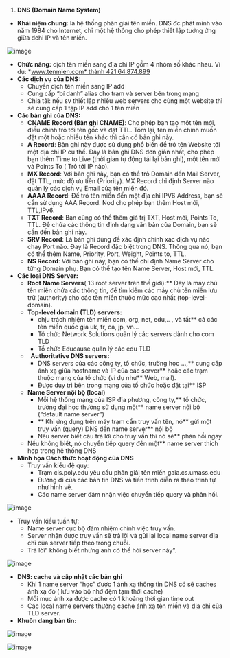 ﻿1. **DNS (Domain Name System)**
- **Khái niệm chung:** là hệ thống phân giải tên miền. DNS đc phát minh vào năm 1984 cho Internet, chỉ một hệ thống cho phép thiết lập tướng ứng giữa dchi IP và tên miền.

![image](https://user-images.githubusercontent.com/95491130/180396433-5af8c7e5-29ee-454e-957d-d32c436182c5.png)

- **Chức năng:** dịch tên miền sang địa chỉ IP gồm 4 nhóm số khác nhau. Ví dụ: *www.tenmien.com* thành 421.64.874.899
- **Các dịch vụ của DNS:**
  - Chuyển dịch tên miền sang IP add
  - Cung cấp “bí danh” alias cho trạm và server bên trong mạng
  - Chia tải: nếu sv thiết lập nhiều web servers cho cùng một  website thì sẽ cung cấp 1 tập IP add cho 1 tên miền
- **Các bản ghi của DNS:**
  - **CNAME Record (Bản ghi CNAME)**: Cho phép bạn tạo một tên mới, điều chỉnh trỏ tới tên gốc và đặt TTL. Tóm lại, tên miền chính muốn đặt một hoặc nhiều tên khác thì cần có bản ghi này. 
  - **A Record**: Bản ghi này được sử dụng phổ biến để trỏ tên Website tới một địa chỉ IP cụ thể. Đây là bản ghi DNS đơn giản nhất, cho phép bạn thêm Time to Live (thời gian tự động tái lại bản ghi), một tên mới và Points To ( Trỏ tới IP nào).
  - **MX Record**: Với bản ghi này, bạn có thể trỏ Domain đến Mail Server, đặt TTL, mức độ ưu tiên (Priority). MX Record chỉ định Server nào quản lý các dịch vụ Email của tên miền đó.
  - **AAAA Record**: Để trỏ tên miền đến một địa chỉ IPV6 Address, bạn sẽ cần sử dụng AAA Record. Nod cho phép bạn thêm Host mới, TTL,IPv6.
  - **TXT Record**: Bạn cũng có thể thêm giá trị TXT, Host mới, Points To, TTL. Để chứa các thông tin định dạng văn bản của Domain, bạn sẽ cần đến bản ghi này.
  - **SRV Record**: Là bản ghi dùng để xác định chính xác dịch vụ nào chạy Port nào. Đay là Record đặc biệt trong DNS. Thông qua nó, bạn có thể thêm Name, Priority, Port, Weight, Points to, TTL.
  - **NS Record**: Với bản ghi này, bạn có thể chỉ định Name Server cho từng Domain phụ. Bạn có thể tạo tên Name Server, Host mới, TTL.
- **Các loại DNS Server:**
  - **Root Name Servers**( 13 root server trên thế giới):** Đây là máy chủ tên miền chứa các thông tin, để tìm kiếm các máy chủ tên miền lưu trữ (authority) cho các tên miền thuộc mức cao nhất (top-level-domain).
  - **Top-level domain (TLD) servers:**
    - chịu trách nhiệm tên miền com, org, net, edu,.. , và tất**
      cả các tên miền quốc gia uk, fr, ca, jp, vn…
    - Tổ chức Network Solutions quản lý các servers dành cho com TLD
    - Tổ chức Educause quản lý các edu TLD
  - ` `**Authoritative DNS servers:**
    - DNS servers của các công ty, tổ chức, trường học …,**
      cung cấp ánh xạ giữa hostname và IP của các server**
      hoặc các trạm thuộc mạng của tổ chức (ví dụ như**
      Web, mail).
    - Được duy trì bên trong mạng của tổ chức hoặc đặt tại** ISP
  - **Name Server nội bộ (local)**
    - Mỗi hệ thống mạng của ISP địa phương, công ty,**
      tổ chức, trường đại học thường sử dụng một**
      name server nội bộ (“default name server”)
    - ** Khi ứng dụng trên máy trạm cần truy vấn tên, nó**
      gửi một truy vấn (query) DNS đến name server**
      nội bộ
    - Nếu server biết câu trả lời cho truy vấn thì nó sẽ**
      phản hồi ngay
  - Nếu không biết, nó chuyển tiếp query đến một**
    name server thích hợp trong hệ thống DNS
- **Minh họa Cách thức hoạt động của DNS**
  - Truy vấn kiểu đệ quy:
    - Trạm cis.poly.edu yêu cầu phân giải tên miền gaia.cs.umass.edu
    - Đường đi của các bản tin DNS và tiến trình diễn ra theo trình tự như hình vẽ.
    - Các name server đảm nhận việc chuyển tiếp query và phản hồi.

![image](https://user-images.githubusercontent.com/95491130/180396519-5f465be0-ccce-43b8-8c9d-a015c347fdaa.png)

- Truy vấn kiểu tuần tự: 
  - Name server cục bộ đảm nhiệm chính việc truy vấn.
  - Server nhận được truy vấn sẽ trả lời và gửi lại local name server địa chỉ của server tiếp theo trong chuỗi.
  - Trả lời” không biết nhưng anh có thể hỏi server này”.

![image](https://user-images.githubusercontent.com/95491130/180396860-95b0a3a1-916b-4aa8-99ce-9bc30ec44834.png)

- **DNS: cache và cập nhật các bản ghi**
  - Khi 1 name server “học” được 1 ánh xạ thông tin DNS có sẽ caches ánh xạ đó ( lưu vào bộ nhớ đệm tạm thời cache)
  - Mỗi mục ánh xạ được cache có 1 khoảng thời gian time out
  - Các local name servers thường cache ánh xạ tên miền và địa chỉ của TLD server.
- **Khuôn dang bản tin:**

![image](https://user-images.githubusercontent.com/95491130/180396548-a15b41ca-f810-4a37-8e51-a0a802ab2a3e.png)

![image](https://user-images.githubusercontent.com/95491130/180396562-ff97c3eb-370e-42d1-a28c-db1e2a58a8bf.png)




